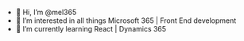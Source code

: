  - 👋 Hi, I’m @mel365
 - 👀 I’m interested in all things Microsoft 365 | Front End development
 - 🌱 I’m currently learning React | Dynamics 365

<!---
melwilsoncodes/melwilsoncodes is a ✨ special ✨ repository because its `README.md` (this file) appears on your GitHub profile.
You can click the Preview link to take a look at your changes.
--->
